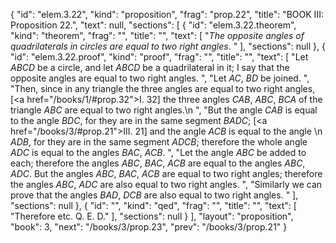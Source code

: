 {
  "id": "elem.3.22",
  "kind": "proposition",
  "frag": "prop.22",
  "title": "BOOK III: Proposition 22.",
  "text": null,
  "sections": [
    {
      "id": "elem.3.22.theorem",
      "kind": "theorem",
      "frag": "",
      "title": "",
      "text": [
        "<var>The opposite angles of quadrilaterals in circles are equal to two right angles</var>. "
      ],
      "sections": null
    },
    {
      "id": "elem.3.22.proof",
      "kind": "proof",
      "frag": "",
      "title": "",
      "text": [
        "Let <var>ABCD</var> be a circle, and let <var>ABCD</var> be a quadrilateral in it; I say that the opposite angles are equal to two right angles. ",
        "Let <var>AC</var>, <var>BD</var> be joined. ",
        "Then, since in any triangle the three angles are equal to two right angles, [<a href=\"/books/1/#prop.32\">I. 32</a>] the three angles <var>CAB</var>, <var>ABC</var>, <var>BCA</var> of the triangle <var>ABC</var> are equal to two right angles.\n      ",
        "But the angle <var>CAB</var> is equal to the angle <var>BDC</var>, for they are in the same segment <var>BADC</var>; [<a href=\"/books/3/#prop.21\">III. 21</a>] and the angle <var>ACB</var> is equal to the angle \n       <var>ADB</var>, for they are in the same segment <var>ADCB</var>; therefore the whole angle <var>ADC</var> is equal to the angles <var>BAC</var>, <var>ACB</var>. ",
        "Let the angle <var>ABC</var> be added to each; therefore the angles <var>ABC</var>, <var>BAC</var>, <var>ACB</var> are equal to the angles <var>ABC</var>, <var>ADC</var>. But the angles <var>ABC</var>, <var>BAC</var>, <var>ACB</var> are equal to two right angles; therefore the angles <var>ABC</var>, <var>ADC</var> are also equal to two right angles. ",
        "Similarly we can prove that the angles <var>BAD</var>, <var>DCB</var> are also equal to two right angles. "
      ],
      "sections": null
    },
    {
      "id": "",
      "kind": "qed",
      "frag": "",
      "title": "",
      "text": [
        "Therefore etc. Q. E. D."
      ],
      "sections": null
    }
  ],
  "layout": "proposition",
  "book": 3,
  "next": "/books/3/prop.23",
  "prev": "/books/3/prop.21"
}
